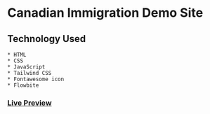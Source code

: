 # Canadian Immigration Demo Site

## Technology Used

    * HTML
    * CSS
    * JavaScript
    * Tailwind CSS
    * Fontawesome icon
    * Flowbite

### [Live Preview](https://canadian-immigration-demo.netlify.app/)
